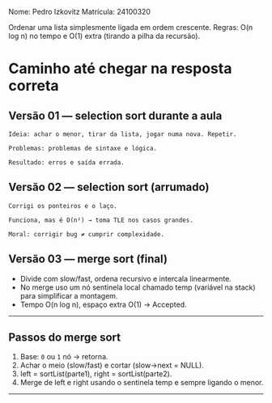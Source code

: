 Nome: Pedro Izkovitz
Matrícula: 24100320

Ordenar uma lista simplesmente ligada em ordem crescente.
Regras: O(n log n) no tempo e O(1) extra (tirando a pilha da recursão).  

# Caminho até chegar na resposta correta


## Versão 01 — selection sort durante a aula

    Ideia: achar o menor, tirar da lista, jogar numa nova. Repetir.

    Problemas: problemas de sintaxe e lógica.

    Resultado: erros e saída errada.

## Versão 02 — selection sort (arrumado) 

    Corrigi os ponteiros e o laço.

    Funciona, mas é O(n²) → toma TLE nos casos grandes.

    Moral: corrigir bug ≠ cumprir complexidade.


## Versão 03 — merge sort (final)

- Divide com slow/fast, ordena recursivo e intercala linearmente.
- No merge uso um nó sentinela local chamado temp (variável na stack) para simplificar a montagem.
- Tempo O(n log n), espaço extra O(1) → Accepted.

---

## Passos do merge sort
1. Base: `0` ou `1` nó → retorna.
2. Achar o meio (slow/fast) e cortar (slow->next = NULL).
3. left = sortList(parte1), right = sortList(parte2).
4. Merge de left e right usando o sentinela temp e sempre ligando o menor.

---
